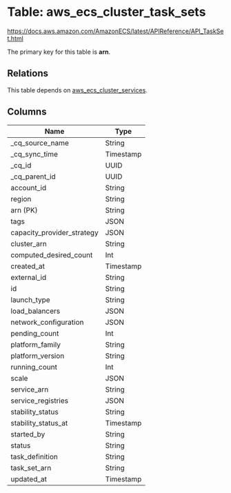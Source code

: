 # Table: aws_ecs_cluster_task_sets

https://docs.aws.amazon.com/AmazonECS/latest/APIReference/API_TaskSet.html

The primary key for this table is **arn**.

## Relations

This table depends on [aws_ecs_cluster_services](aws_ecs_cluster_services.md).

## Columns

| Name          | Type          |
| ------------- | ------------- |
|_cq_source_name|String|
|_cq_sync_time|Timestamp|
|_cq_id|UUID|
|_cq_parent_id|UUID|
|account_id|String|
|region|String|
|arn (PK)|String|
|tags|JSON|
|capacity_provider_strategy|JSON|
|cluster_arn|String|
|computed_desired_count|Int|
|created_at|Timestamp|
|external_id|String|
|id|String|
|launch_type|String|
|load_balancers|JSON|
|network_configuration|JSON|
|pending_count|Int|
|platform_family|String|
|platform_version|String|
|running_count|Int|
|scale|JSON|
|service_arn|String|
|service_registries|JSON|
|stability_status|String|
|stability_status_at|Timestamp|
|started_by|String|
|status|String|
|task_definition|String|
|task_set_arn|String|
|updated_at|Timestamp|